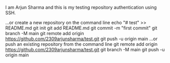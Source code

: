 I am Arjun Sharma and this is my testing repository authentication using SSH.

…or create a new repository on the command line
echo "# test" >> README.md
git init
git add README.md
git commit -m "first commit"
git branch -M main
git remote add origin https://github.com/2309arjunsharma/test.git
git push -u origin main
…or push an existing repository from the command line
git remote add origin https://github.com/2309arjunsharma/test.git
git branch -M main
git push -u origin main